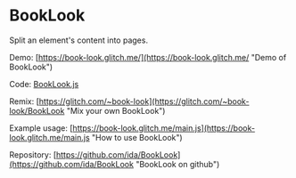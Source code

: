 BookLook
========

Split an element's content into pages.

Demo: [https://book-look.glitch.me/](https://book-look.glitch.me/ "Demo of BookLook")

Code: [BookLook.js](https://book-look.glitch.me/BookLook.js "Code of BookLook")

Remix: [https://glitch.com/~book-look](https://glitch.com/~book-look/BookLook "Mix your own BookLook")

Example usage: [https://book-look.glitch.me/main.js](https://book-look.glitch.me/main.js "How to use BookLook")

Repository: [https://github.com/ida/BookLook](https://github.com/ida/BookLook "BookLook on github")
